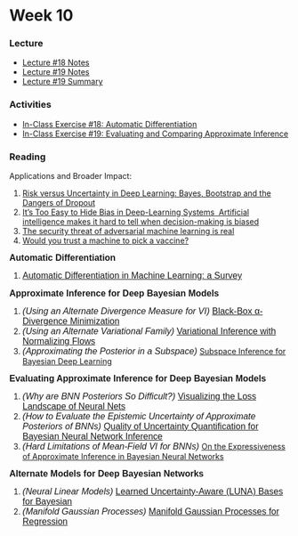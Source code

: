 # Week 10

### Lecture
- [Lecture #18 Notes](./Lectures/lecture_18_notes.ipynb)
- [Lecture #19 Notes](./Lectures/lecture_19_notes.ipynb)
- [Lecture #19 Summary](./Lectures/lecture_19_summary.ipynb)

### Activities
- [In-Class Exercise #18: Automatic Differentiation](https://deepnote.com/project/AM207Fall202118-automatic-differentiation-AukLJiR4TVWmQiasOrFtlw/%2FIn-Class%20Exercises%2F18_automatic_differentiation.ipynb)
- [In-Class Exercise #19: Evaluating and Comparing Approximate Inference](https://deepnote.com/project/AM207Fall202119-Evaluating-Approximate-Inference-qMdlYY0yRkqm62w8Jlr0NA/%2FIn-Class%20Exercises%2F19_Evaluating_Approximate_Inference.ipynb)

### Reading
<p>Applications and Broader Impact:</p>
<ol>
    <li><a class="inline_disabled" href="http://bayesiandeeplearning.org/2016/papers/BDL_4.pdf" target="_blank" rel="noopener"><span>Risk versus Uncertainty in Deep Learning: Bayes, Bootstrap and the Dangers of Dropout</span></a></li>
    <li><a class="inline_disabled" href="https://spectrum.ieee.org/its-too-easy-to-hide-bias-in-deeplearning-systems" target="_blank" rel="noopener"><span>It&rsquo;s Too Easy to Hide Bias in Deep-Learning Systems &nbsp;Artificial intelligence makes it hard to tell when decision-making is biased</span></a></li>
    <li><a class="inline_disabled" href="https://bdtechtalks.com/2020/10/26/adversarial-machine-learning-threat-matrix/" target="_blank" rel="noopener"><span>The security threat of adversarial machine learning is real</span></a></li>
    <li><a class="inline_disabled" href="https://review.chicagobooth.edu/economics/2020/article/would-you-trust-machine-pick-vaccine" target="_blank" rel="noopener"><span>Would you trust a machine to pick a vaccine?</span></a></li>
</ol>
<p><strong><span style="font-family: sans-serif; font-size: 1rem;">Automatic Differentiation</span></strong></p>
<ol>
    <li><span style="font-family: sans-serif; font-size: 1rem;"><a href="https://arxiv.org/pdf/1502.05767.pdf">Automatic Differentiation&nbsp;in Machine Learning: a Survey</a></span></li>
</ol>
<p><strong><span style="font-family: sans-serif; font-size: 1rem;">Approximate Inference for Deep Bayesian Models</span></strong></p>
<ol>
    <li><span style="font-family: sans-serif; font-size: 1rem;"><em>(Using an Alternate Divergence Measure for VI)</em> <a href="https://arxiv.org/pdf/1511.03243.pdf">Black-Box &alpha;-Divergence Minimization</a></span></li>
    <li><span style="font-family: sans-serif; font-size: 1rem;"><em>(Using an Alternate Variational Family) </em><a href="https://arxiv.org/pdf/1505.05770.pdf">Variational Inference with Normalizing Flows</a></span></li>
    <li><em><span style="font-family: sans-serif; font-size: 1rem;"><span style="font-family: sans-serif; font-size: 1rem;">(Approximating the Posterior in a Subspace) </span></span></em><a href="http://auai.org/uai2019/proceedings/papers/435.pdf">Subspace Inference for Bayesian Deep Learning</a></li>
</ol>
<p><strong><span style="font-family: sans-serif; font-size: 1rem;">Evaluating Approximate Inference for Deep Bayesian Models</span></strong></p>
<ol>
    <li><em><span style="font-family: sans-serif; font-size: 1rem;">(Why are BNN Posteriors So Difficult?) </span></em><a href="https://arxiv.org/pdf/1712.09913.pdf"><span style="font-family: sans-serif; font-size: 1rem;">Visualizing the Loss Landscape of Neural Nets</span></a></li>
    <li><span style="font-family: sans-serif; font-size: 1rem;"><em>(How to Evaluate the Epistemic Uncertainty of Approximate Posteriors of BNNs)</em> <a href="https://arxiv.org/pdf/1906.09686.pdf">Quality of Uncertainty Quantification for Bayesian Neural Network Inference</a></span></li>
    <li><em><span style="font-family: sans-serif; font-size: 1rem;">(Hard Limitations of Mean-Field VI for BNNs) </span></em><a href="https://arxiv.org/pdf/1909.00719.pdf">On the Expressiveness of Approximate Inference in Bayesian Neural Networks</a></li>
</ol>
<p><strong><span style="font-family: sans-serif; font-size: 1rem;">Alternate Models for Deep Bayesian Networks</span></strong></p>
<ol>
    <li><span style="font-family: sans-serif; font-size: 1rem;"><em>(Neural Linear Models)</em> <a href="https://arxiv.org/pdf/2006.11695.pdf">Learned Uncertainty-Aware (LUNA) Bases for Bayesian</a></span></li>
    <li><span style="font-family: sans-serif; font-size: 1rem;"><em>(Manifold Gaussian Processes)</em> <a href="https://arxiv.org/pdf/1402.5876.pdf">Manifold Gaussian Processes for Regression</a></span></li>
</ol>
